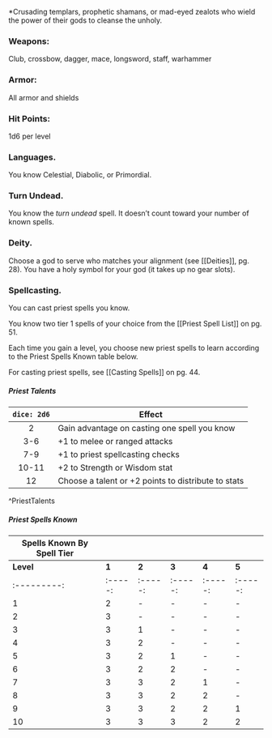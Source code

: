 *Crusading templars, prophetic shamans, or mad-eyed zealots who wield the power of their gods to cleanse the unholy.

### Weapons: 
Club, crossbow, dagger, mace, longsword, staff, warhammer
### Armor: 
All armor and shields
### Hit Points: 
1d6 per level
### Languages.
You know Celestial, Diabolic, or Primordial.
### Turn Undead. 
You know the *turn undead* spell. It doesn’t count toward your number of known spells.
### Deity. 
Choose a god to serve who matches your alignment (see [[Deities]], pg. 28). You have a holy symbol for your god (it takes up no gear slots).
### Spellcasting. 
You can cast priest spells you know.

You know two tier 1 spells of your choice from the [[Priest Spell List]] on pg. 51.

Each time you gain a level, you choose new priest spells to learn according to the Priest Spells Known table below.

For casting priest spells, see [[Casting Spells]] on pg. 44.

##### Priest Talents
| `dice: 2d6` | **Effect**                                          |
|:-----------:| --------------------------------------------------- |
|      2      | Gain advantage on casting one spell you know        |
|     3-6     | +1 to melee or ranged attacks                       |
|     7-9     | +1 to priest spellcasting checks                    |
|    10-11    | +2 to Strength or Wisdom stat                       |
|     12      | Choose a talent or +2 points to distribute to stats |
^PriestTalents
##### Priest Spells Known
| Spells Known By Spell Tier |         |         |         |         |         |
| -------------------------- | ------- | ------- | ------- | ------- | ------- |
| **Level**                  | **1**   | **2**   | **3**   | **4**   | **5**   |
| :---------:                | :-----: | :-----: | :-----: | :-----: | :-----: |
| 1                          | 2       | -       | -       | -       | -       |
| 2                          | 3       | -       | -       | -       | -       |
| 3                          | 3       | 1       | -       | -       | -       |
| 4                          | 3       | 2       | -       | -       | -       |
| 5                          | 3       | 2       | 1       | -       | -       |
| 6                          | 3       | 2       | 2       | -       | -       |
| 7                          | 3       | 3       | 2       | 1       | -       |
| 8                          | 3       | 3       | 2       | 2       | -       |
| 9                          | 3       | 3       | 2       | 2       | 1       |
| 10                         | 3       | 3       | 3       | 2       | 2       |



